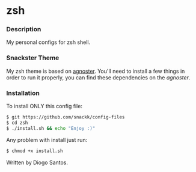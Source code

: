 # zsh

### Description

My personal configs for zsh shell.

### Snackster Theme

My zsh theme is based on [agnoster](https://github.com/agnoster/agnoster-zsh-theme). You'll need to install a few things in order to run it properly, you can find these dependencies on the *agnoster*.

### Installation

To install ONLY this config file:
```sh
$ git https://github.com/snackk/config-files
$ cd zsh
$ ./install.sh && echo "Enjoy :)"
```
Any problem with install just run:
```sh
$ chmod +x install.sh
```
  
  Written by Diogo Santos.

